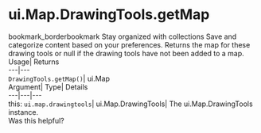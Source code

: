  
#  ui.Map.DrawingTools.getMap 
bookmark_borderbookmark Stay organized with collections  Save and categorize content based on your preferences.
Returns the map for these drawing tools or null if the drawing tools have not been added to a map. 
Usage| Returns  
---|---  
`DrawingTools.getMap()`| ui.Map  
Argument| Type| Details  
---|---|---  
this: `ui.map.drawingtools`| ui.Map.DrawingTools| The ui.Map.DrawingTools instance.  
Was this helpful?
